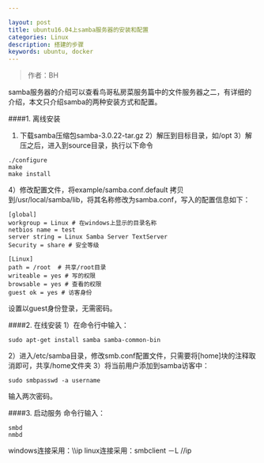 ```yaml
---

layout: post
title: ubuntu16.04上samba服务器的安装和配置
categories: Linux
description: 搭建的步骤
keywords: ubuntu, docker
---
```

> 作者：BH

samba服务器的介绍可以查看鸟哥私房菜服务篇中的文件服务器之二，有详细的介绍，本文只介绍samba的两种安装方式和配置。

####1. 离线安装
1) 下载samba压缩包samba-3.0.22-tar.gz
2）解压到目标目录，如/opt
3）解压之后，进入到source目录，执行以下命令
```
./configure
make
make install
```
4）修改配置文件，将example/samba.conf.default 拷贝到/usr/local/samba/lib，将其名称修改为samba.conf，写入的配置信息如下：
```
[global]
workgroup = Linux # 在windows上显示的目录名称
netbios name = test 
server string = Linux Samba Server TextServer
Security = share # 安全等级

[Linux]
path = /root  # 共享/root目录
writeable = yes # 写的权限
browsable = yes # 查看的权限
guest ok = yes # 访客身份
```
设置以guest身份登录，无需密码。

####2. 在线安装
1）在命令行中输入：
```
sudo apt-get install samba samba-common-bin
```
2）进入/etc/samba目录，修改smb.conf配置文件，只需要将[home]块的注释取消即可，共享/home文件夹
3）将当前用户添加到samba访客中：
```
sudo smbpasswd -a username
```
 输入两次密码。

####3. 启动服务
命令行输入：
```
smbd
nmbd
```
windows连接采用：\\\ip
linux连接采用：smbclient －L //ip

